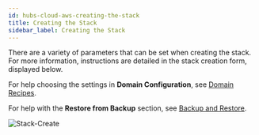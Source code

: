 ```yaml
---
id: hubs-cloud-aws-creating-the-stack
title: Creating the Stack
sidebar_label: Creating the Stack
---
```


There are a variety of parameters that can be set when creating the stack. For more information, instructions are detailed in the stack creation form, displayed below.

For help choosing the settings in **Domain Configuration**, see [Domain Recipes](./hubs-cloud-aws-domain-recipes.md).

For help with the **Restore from Backup** section, see [Backup and Restore](./hubs-cloud-aws-backup-and-restore.md).

![Stack-Create](../img/hubs-cloud-aws-stack-setup.png)

